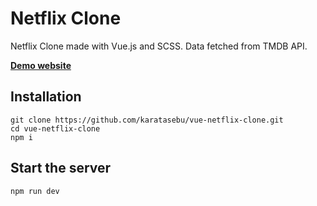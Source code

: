 # Netflix Clone

Netflix Clone made with Vue.js and SCSS. Data fetched from TMDB API.

**[Demo website](https://vue-netflix-clone-one.vercel.app/)**

## Installation

```
git clone https://github.com/karatasebu/vue-netflix-clone.git
cd vue-netflix-clone
npm i
```

## Start the server

```
npm run dev
```
